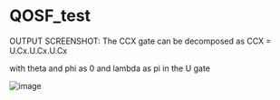 # QOSF_test

OUTPUT SCREENSHOT:
The CCX gate can be decomposed as CCX = U.Cx.U.Cx.U.Cx

with theta and phi as 0 and lambda as pi in the U gate

![image](https://github.com/Navya-tayi/QOSF_test/assets/79205242/e72dd55b-36e8-45a2-ba9f-36cf64e57012.png)
